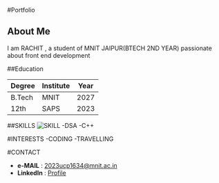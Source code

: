 #Portfolio
## About Me


I am RACHIT  , a student of MNIT JAIPUR(BTECH 2ND YEAR) passionate about front end development

##Education

|Degree   | Institute | Year  |
|----     | -----     | ------|
|B.Tech   | MNIT      |  2027 |
|12th     | SAPS      | 2023  |

##SKILLS
![SKILL](https://media.istockphoto.com/id/537331500/photo/programming-code-abstract-technology-background-of-software-deve.jpg?s=612x612&w=0&k=20&c=jlYes8ZfnCmD0lLn-vKvzQoKXrWaEcVypHnB5MuO-g8=)
-DSA
-C++

#INTERESTS
-CODING
-TRAVELLING

#CONTACT
- **e-MAIL** : [2023ucp1634@mnit.ac.in](mailto:2023ucp1634@mnit.ac.in)
- **LinkedIn** : [Profile](linked.com)

